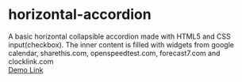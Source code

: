 # horizontal-accordion
A basic horizontal collapsible accordion made with HTML5 and CSS input(checkbox). The inner content is filled with widgets from google calendar, sharethis.com, openspeedtest.com, forecast7.com and clocklink.com </br>
[Demo Link](https://horizontal-accordion.netlify.app/)
